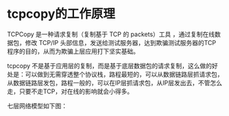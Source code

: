 # tcpcopy的工作原理

TCPCopy 是一种请求复制（复制基于 TCP 的 packets）工具 ，通过复制在线数据包，修改 TCP/IP 头部信息，发送给测试服务器，达到欺骗测试服务器的TCP 程序的目的，从而为欺骗上层应用打下坚实基础。



 



tcpcopy 不是基于应用层的复制，而是基于底层数据包的请求复制，这么做的好处是：可以做到无需穿透整个协议栈，路程最短的，可以从数据链路层抓请求包，从数据链路层发包，路程一般的，可以在IP层抓请求包，从IP层发出去，不管怎么走，只要不走TCP，对在线的影响就会小得多。



七层网络模型如下图：

